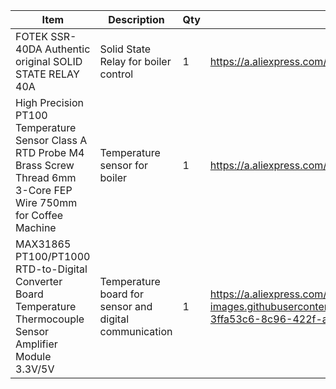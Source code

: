 |	Item	|	Description	|	Qty	|	Link
|	---	|	---	|	---	|	---
|	FOTEK SSR-40DA Authentic original SOLID STATE RELAY 40A	|	Solid State Relay for boiler control	|	1	|	https://a.aliexpress.com/_mrz6zug
|	High Precision PT100 Temperature Sensor Class A RTD Probe M4 Brass Screw Thread 6mm 3-Core FEP Wire 750mm for Coffee Machine	|	Temperature sensor for boiler	|	1	|	https://a.aliexpress.com/_mr6Z0xi
|	MAX31865 PT100/PT1000 RTD-to-Digital Converter Board Temperature Thermocouple Sensor Amplifier Module 3.3V/5V	|	Temperature board for sensor and digital communication	|	1	|	https://a.aliexpress.com/_msfwZgg![image](https://user-images.githubusercontent.com/59516085/153528742-3ffa53c6-8c96-422f-a9ec-c1edcdd3c9aa.png)
